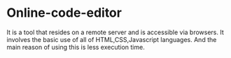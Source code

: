 # Online-code-editor
It is a tool that resides on a remote server and is accessible via browsers.
It involves the basic use of all of HTML,CSS,Javascript languages.
And the main reason of using this is less execution time.
